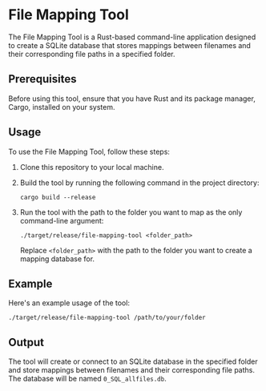 # File Mapping Tool

The File Mapping Tool is a Rust-based command-line application designed to create a SQLite database that stores mappings between filenames and their corresponding file paths in a specified folder.

## Prerequisites

Before using this tool, ensure that you have Rust and its package manager, Cargo, installed on your system.

## Usage

To use the File Mapping Tool, follow these steps:

1. Clone this repository to your local machine.

2. Build the tool by running the following command in the project directory:

   ```shell
   cargo build --release
   ```

3. Run the tool with the path to the folder you want to map as the only command-line argument:

   ```shell
   ./target/release/file-mapping-tool <folder_path>
   ```

   Replace `<folder_path>` with the path to the folder you want to create a mapping database for.

## Example

Here's an example usage of the tool:

```shell
./target/release/file-mapping-tool /path/to/your/folder
```

## Output

The tool will create or connect to an SQLite database in the specified folder and store mappings between filenames and their corresponding file paths. The database will be named `0_SQL_allfiles.db`.
